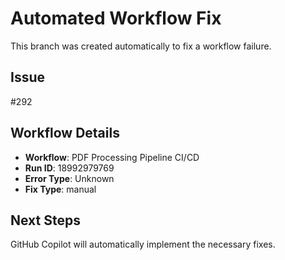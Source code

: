 # Automated Workflow Fix

This branch was created automatically to fix a workflow failure.

## Issue

#292

## Workflow Details

- **Workflow**: PDF Processing Pipeline CI/CD
- **Run ID**: 18992979769
- **Error Type**: Unknown
- **Fix Type**: manual

## Next Steps

GitHub Copilot will automatically implement the necessary fixes.
